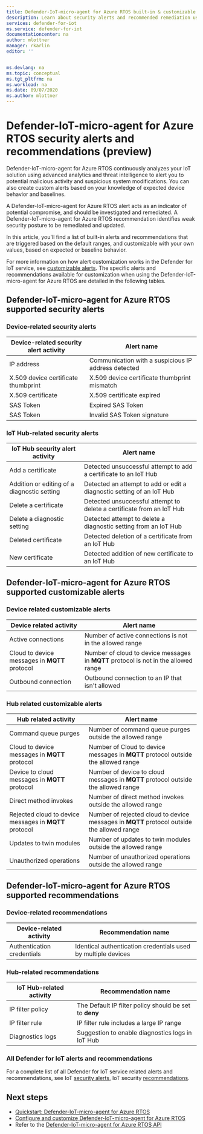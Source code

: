 ```yaml
---
title: Defender-IoT-micro-agent for Azure RTOS built-in & customizable alerts and recommendations 
description: Learn about security alerts and recommended remediation using the Azure IoT Defender-IoT-micro-agent -RTOS.
services: defender-for-iot
ms.service: defender-for-iot
documentationcenter: na
author: mlottner
manager: rkarlin
editor: ''


ms.devlang: na
ms.topic: conceptual
ms.tgt_pltfrm: na
ms.workload: na
ms.date: 09/07/2020
ms.author: mlottner
---
```


# Defender-IoT-micro-agent for Azure RTOS security alerts and recommendations (preview)

Defender-IoT-micro-agent for Azure RTOS continuously analyzes your IoT solution using advanced analytics and threat intelligence to alert you to potential malicious activity and suspicious system modifications. You can also create custom alerts based on your knowledge of expected device behavior and baselines.

A Defender-IoT-micro-agent for Azure RTOS alert acts as an indicator of potential compromise, and should be investigated and remediated. A Defender-IoT-micro-agent for Azure RTOS recommendation identifies weak security posture to be remediated and updated. 

In this article, you'll find a list of built-in alerts and recommendations that are triggered based on the default ranges, and customizable with your own values, based on expected or baseline behavior. 

For more information on how alert customization works in the Defender for IoT service, see [customizable alerts](concept-customizable-security-alerts.md). The specific alerts and recommendations available for customization when using the Defender-IoT-micro-agent for Azure RTOS are detailed in the following tables. 

## Defender-IoT-micro-agent for Azure RTOS supported security alerts

### Device-related security alerts

|Device-related security alert activity  |Alert name  |
|---------|---------|
|IP address| Communication with a suspicious IP address detected|
|X.509 device certificate thumbprint|X.509 device certificate thumbprint mismatch|
|X.509 certificate| X.509 certificate expired|
|SAS Token| Expired SAS Token|
|SAS Token| Invalid SAS Token signature|

### IoT Hub-related security alerts

|IoT Hub security alert activity  |Alert name  |
|---------|---------|
|Add a certificate    |  Detected unsuccessful attempt to add a certificate to an IoT Hub       |
|Addition or editing of a diagnostic setting    | Detected an attempt to add or edit a diagnostic setting of an IoT Hub      |
|Delete a certificate    |  Detected unsuccessful attempt to delete a certificate from an IoT Hub       |
|Delete a diagnostic setting    |  Detected attempt to delete a diagnostic setting from an IoT Hub      |
|Deleted certificate    | Detected deletion of a certificate from an IoT Hub        |
|New certificate     |  Detected addition of new certificate to an IoT Hub       |

## Defender-IoT-micro-agent for Azure RTOS supported customizable alerts

### Device related customizable alerts

|Device related activity |Alert name  |
|---------|---------|
|Active connections|Number of active connections is not in the allowed range|
|Cloud to device messages in **MQTT** protocol|Number of cloud to device messages in **MQTT** protocol is not in the allowed range|
|Outbound connection| Outbound connection to an IP that isn't allowed|

### Hub related customizable alerts 

|Hub related activity  |Alert name  |
|---------|---------|
|Command queue purges     |  Number of command queue purges outside the allowed range       |
|Cloud to device messages in **MQTT** protocol    |  Number of Cloud to device messages in **MQTT** protocol outside the allowed range       |
|Device to cloud messages in **MQTT** protocol    | Number of device to cloud messages in **MQTT** protocol outside the allowed range        |
|Direct method invokes     |  Number of direct method invokes outside the allowed range       |
|Rejected cloud to device messages in **MQTT** protocol     |   Number of rejected cloud to device messages in **MQTT** protocol outside the allowed range      |
|Updates to twin modules     |  Number of updates to twin modules outside the allowed range       |
|Unauthorized operations    |  Number of unauthorized operations outside the allowed range       |

## Defender-IoT-micro-agent for Azure RTOS supported recommendations

### Device-related recommendations

|Device-related activity  |Recommendation name |
|---------|---------|
|Authentication credentials    |  Identical authentication credentials used by multiple devices       |

### Hub-related recommendations

|IoT Hub-related activity  |Recommendation name |
|---------|---------|
|IP filter policy   |  The Default IP filter policy should be set to **deny**  |
|IP filter rule| IP filter rule includes a large IP range|
|Diagnostics logs|Suggestion to enable diagnostics logs in IoT Hub|

### All Defender for IoT alerts and recommendations

For a complete list of all Defender for IoT service related alerts and recommendations, see IoT [security alerts](concept-security-alerts.md), IoT security [recommendations](concept-recommendations.md).

## Next steps

- [Quickstart: Defender-IoT-micro-agent for Azure RTOS](quickstart-azure-rtos-security-module.md)
- [Configure and customize Defender-IoT-micro-agent for Azure RTOS](how-to-azure-rtos-security-module.md)
- Refer to the [Defender-IoT-micro-agent for Azure RTOS API](azure-rtos-security-module-api.md)